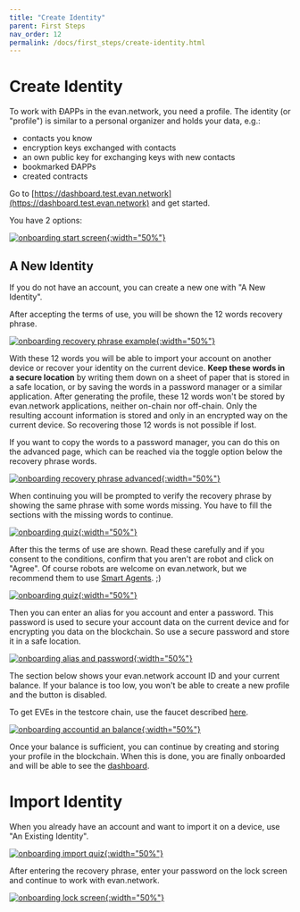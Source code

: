 ```yaml
---
title: "Create Identity"
parent: First Steps
nav_order: 12
permalink: /docs/first_steps/create-identity.html
---
```


# Create Identity

To work with ÐAPPs in the evan.network, you need a profile. The identity (or "profile") is similar to a personal organizer and holds your data, e.g.:
- contacts you know
- encryption keys exchanged with contacts
- an own public key for exchanging keys with new contacts
- bookmarked ÐAPPs
- created contracts

Go to [https://dashboard.test.evan.network](https://dashboard.test.evan.network) and get started.

You have 2 options:

[![onboarding start screen](/docs/3000_first_steps/img/onboarding_start.png){:width="50%"}](/docs/3000_first_steps/img/onboarding_start.png)


## A New Identity

If you do not have an account, you can create a new one with "A New Identity".

After accepting the terms of use, you will be shown the 12 words recovery phrase.

[![onboarding recovery phrase example](/docs/3000_first_steps/img/onboarding_new.png){:width="50%"}](/docs/3000_first_steps/img/onboarding_new.png)

With these 12 words you will be able to import your account on another device or recover your identity on the current device. **Keep these words in a secure location** by writing them down on a sheet of paper that is stored in a safe location, or by saving the words in a password manager or a similar application. After generating the profile, these 12 words won't be stored by evan.network applications, neither on-chain nor off-chain. Only the resulting account information is stored and only in an encrypted way on the current device. So recovering those 12 words is not possible if lost.

If you want to copy the words to a password manager, you can do this on the advanced page, which can be reached via the toggle option below the recovery phrase words.

[![onboarding recovery phrase advanced](/docs/3000_first_steps/img/onboarding_advanced.png){:width="50%"}](/docs/3000_first_steps/img/onboarding_advanced.png)

When continuing you will be prompted to verify the recovery phrase by showing the same phrase with some words missing. You have to fill the sections with the missing words to continue.

[![onboarding quiz](/docs/3000_first_steps/img/onboarding_quiz.png){:width="50%"}](/docs/3000_first_steps/img/onboarding_quiz.png)

After this the terms of use are shown. Read these carefully and if you consent to the conditions, confirm that you aren't are robot and click on "Agree". Of course robots are welcome on evan.network, but we recommend them to use [Smart Agents](/docs/how_it_works/smart-agents.html). ;)

[![onboarding quiz](/docs/3000_first_steps/img/onboarding_termsofuse.png){:width="50%"}](/docs/3000_first_steps/img/onboarding_termsofuse.png)

Then you can enter an alias for you account and enter a password. This password is used to secure your account data on the current device and for encrypting you data on the blockchain. So use a secure password and store it in a safe location.

[![onboarding alias and password](/docs/3000_first_steps/img/onboarding_final1.png){:width="50%"}](/docs/3000_first_steps/img/onboarding_final1.png)

The section below shows your evan.network account ID and your current balance. If your balance is too low, you won't be able to create a new profile and the button is disabled.

To get EVEs in the testcore chain, use the faucet described [here](/docs/developers/tooling/cheatsheet.html#q-how-do-i-get-more-development-funds).

[![onboarding accountid an balance](/docs/3000_first_steps/img/onboarding_final2.png){:width="50%"}](/docs/3000_first_steps/img/onboarding_final2.png)

Once your balance is sufficient, you can continue by creating and storing your profile in the blockchain. When this is done, you are finally onboarded and will be able to see the [dashboard](/docs/first_steps/dashboard.html).

# Import Identity
When you already have an account and want to import it on a device, use "An Existing Identity".

[![onboarding import quiz](/docs/3000_first_steps/img/onboarding_import_quiz.png){:width="50%"}](/docs/3000_first_steps/img/onboarding_import_quiz.png)

After entering the recovery phrase, enter your password on the lock screen and continue to work with evan.network.

[![onboarding lock screen](/docs/3000_first_steps/img/onboarding_locked.png){:width="50%"}](/docs/3000_first_steps/img/onboarding_locked.png)
